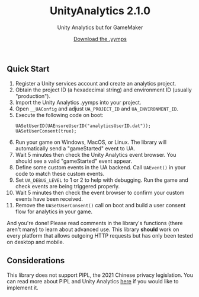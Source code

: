 <h1 align="center">UnityAnalytics 2.1.0</h1>

<p align="center">Unity Analytics but for GameMaker</p>

<p align="center"><a href="https://github.com/JujuAdams/UnityAnalytics/releases/">Download the .yymps</a></p>

&nbsp;

## Quick Start

 1. Register a Unity services account and create an analytics project.
 2. Obtain the project ID (a hexadecimal string) and environment ID (usually "production").
 3. Import the Unity Analytics .yymps into your project.
 4. Open `__UAConfig` and adjust `UA_PROJECT_ID` and `UA_ENVIRONMENT_ID`.
 5. Execute the following code on boot:
     ```gml
     UASetUserID(UAEnsureUserID("analyticsUserID.dat"));
     UASetUserConsent(true);
     ```
 6. Run your game on Windows, MacOS, or Linux. The library will automatically send a "gameStarted" event to UA.
 7. Wait 5 minutes then check the Unity Analytics event browser. You should see a valid "gameStarted" event appear.
 8. Define some custom events in the UA backend. Call `UAEvent()` in your code to match these custom events.
 9. Set `UA_DEBUG_LEVEL` to 1 or 2 to help with debugging. Run the game and check events are being triggered properly.
 9. Wait 5 minutes then check the event browser to confirm your custom events have been received.
10. Remove the `UASetUserConsent()` call on boot and build a user consent flow for analytics in your game.

And you're done! Please read comments in the library's functions (there aren't many) to learn about advanced use. This library **should** work on every platform that allows outgoing HTTP requests but has only been tested on desktop and mobile.

## Considerations

This library does not support PIPL, the 2021 Chinese privacy legislation. You can read more about PIPL and Unity Analytics [here](https://docs.unity.com/ugs/en-us/manual/analytics/manual/record-event-rest-api#sending-pipl-consents) if you would like to implement it.
